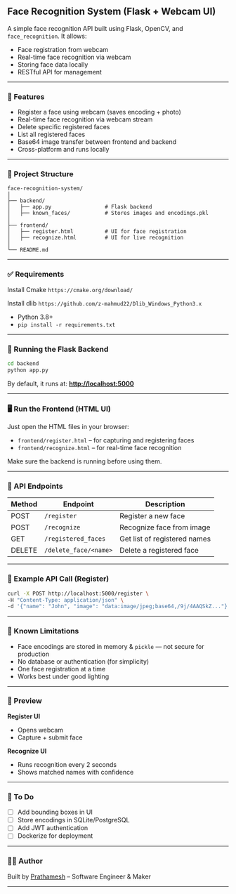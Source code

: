 ## Face Recognition System (Flask + Webcam UI)

A simple face recognition API built using Flask, OpenCV, and `face_recognition`. It allows:

- Face registration from webcam
- Real-time face recognition via webcam
- Storing face data locally
- RESTful API for management

---

### 🔧 Features

- Register a face using webcam (saves encoding + photo)
- Real-time face recognition via webcam stream
- Delete specific registered faces
- List all registered faces
- Base64 image transfer between frontend and backend
- Cross-platform and runs locally

---

### 📁 Project Structure

```
face-recognition-system/
│
├── backend/
│   ├── app.py                 # Flask backend
│   ├── known_faces/           # Stores images and encodings.pkl
│
├── frontend/
│   ├── register.html          # UI for face registration
│   ├── recognize.html         # UI for live recognition
│
└── README.md
```

---

### ✅ Requirements

Install Cmake
`https://cmake.org/download/`

Install dlib
`https://github.com/z-mahmud22/Dlib_Windows_Python3.x`

- Python 3.8+
- `pip install -r requirements.txt`

---

### 🚀 Running the Flask Backend

```bash
cd backend
python app.py
```

By default, it runs at:
**[http://localhost:5000](http://localhost:5000)**

---

### 🖥️ Run the Frontend (HTML UI)

Just open the HTML files in your browser:

- `frontend/register.html` – for capturing and registering faces
- `frontend/recognize.html` – for real-time face recognition

Make sure the backend is running before using them.

---

### 🧠 API Endpoints

| Method | Endpoint              | Description                  |
| ------ | --------------------- | ---------------------------- |
| POST   | `/register`           | Register a new face          |
| POST   | `/recognize`          | Recognize face from image    |
| GET    | `/registered_faces`   | Get list of registered names |
| DELETE | `/delete_face/<name>` | Delete a registered face     |

---

### 📝 Example API Call (Register)

```bash
curl -X POST http://localhost:5000/register \
-H "Content-Type: application/json" \
-d '{"name": "John", "image": "data:image/jpeg;base64,/9j/4AAQSkZ..."}'
```

---

### 🛑 Known Limitations

- Face encodings are stored in memory & `pickle` — not secure for production
- No database or authentication (for simplicity)
- One face registration at a time
- Works best under good lighting

---

### 📸 Preview

**Register UI**

- Opens webcam
- Capture + submit face

**Recognize UI**

- Runs recognition every 2 seconds
- Shows matched names with confidence

---

### 📌 To Do

- [ ] Add bounding boxes in UI
- [ ] Store encodings in SQLite/PostgreSQL
- [ ] Add JWT authentication
- [ ] Dockerize for deployment

---

### 👨‍💻 Author

Built by [Prathamesh](https://github.com/prathamesh-b) – Software Engineer & Maker

---
